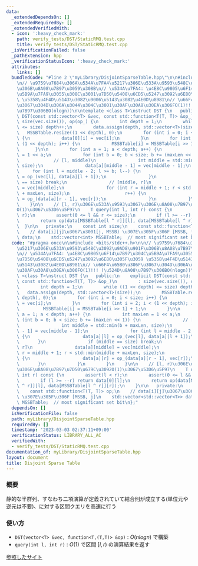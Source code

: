 ```yaml
---
data:
  _extendedDependsOn: []
  _extendedRequiredBy: []
  _extendedVerifiedWith:
  - icon: ':heavy_check_mark:'
    path: verify_tests/DST/StaticRMQ.test.cpp
    title: verify_tests/DST/StaticRMQ.test.cpp
  _isVerificationFailed: false
  _pathExtension: hpp
  _verificationStatusIcon: ':heavy_check_mark:'
  attributes:
    links: []
  bundledCode: "#line 2 \"myLibrary/DisjointSparseTable.hpp\"\n\n#include <bits/stdc++.h>\n\
    \n// \u9759\u7684\u306A\u534A\u7FA4\u5217\u306E\u533A\u9593\u548C\u3092\u9AD8\u901F\
    \u306B\u8A08\u7B97\u3059\u308B\n// \u534A\u7FA4: \u4E8C\u9805\u6F14\u7B97\u304C\
    \u5B9A\u7FA9\u3055\u308C\u3001\u7D50\u5408\u6CD5\u5247\u3092\u6E80\u305F\u3059\
    \ \u5358\u4F4D\u5143\u3082\u9006\u5143\u3082\u4E0D\u8981\n// \u66F4\u65B0\u306F\
    \u3067\u304D\u306A\u3044\u304C\u3001\u30AF\u30A8\u30EA\u306FO(1)!!! (\u524D\u8A08\
    \u7B97\u306BO(nlogn))\n\ntemplate <class T>\nstruct DST {\n   public:\n    explicit\
    \ DST(const std::vector<T> &vec, const std::function<T(T, T)> &op_)\n        :\
    \ size(vec.size()), op(op_) {\n        int depth = 1;\n        while ((1 << depth)\
    \ <= size) depth++;\n        data.assign(depth, std::vector<T>(size));\n     \
    \   MSSBTable.resize((1 << depth), 0);\n        for (int i = 0; i < size; i++)\
    \ {\n            data[0][i] = vec[i];\n        }\n        for (int i = 2; i <\
    \ (1 << depth); i++) {\n            MSSBTable[i] = MSSBTable[i >> 1] + 1;\n  \
    \      }\n\n        for (int a = 1; a < depth; a++) {\n            int maxLen\
    \ = 1 << a;\n            for (int b = 0; b < size; b += (maxLen << 1)) {\n   \
    \             // [l, middle)\n                int middle = std::min(b + maxLen,\
    \ size);\n                data[a][middle - 1] = vec[middle - 1];\n           \
    \     for (int l = middle - 2; l >= b; l--) {\n                    data[a][l]\
    \ = op_(vec[l], data[a][l + 1]);\n                }\n                if (middle\
    \ == size) break;\n                // [middle, r]\n                data[a][middle]\
    \ = vec[middle];\n                for (int r = middle + 1; r < std::min(middle\
    \ + maxLen, size);\n                     r++) {\n                    data[a][r]\
    \ = op_(data[a][r - 1], vec[r]);\n                }\n            }\n        }\n\
    \    }\n\n    // [l, r)\u306E\u533A\u9593\u3067\u306E\u8A08\u7B97\u7D50\u679C\u3092\
    O(1)\u3067\u53D6\u5F97\n    T query(int l, int r) const {\n        assert(l <\
    \ r);\n        assert(0 <= l && r <= size);\n        if (l >= --r) return data[0][l];\n\
    \        return op(data[MSSBTable[l ^ r]][l], data[MSSBTable[l ^ r]][r]);\n  \
    \  }\n\n   private:\n    const int size;\n    const std::function<T(T, T)> op;\n\
    \    // data[i][j]\u3067\u3001[j, MSSB) \u307E\u305F\u306F [MSSB, j]\n    std::vector<std::vector<T>>\
    \ data;\n    std::vector<int> MSSBTable;  // most significant set bit\n};\n"
  code: "#pragma once\n\n#include <bits/stdc++.h>\n\n// \u9759\u7684\u306A\u534A\u7FA4\
    \u5217\u306E\u533A\u9593\u548C\u3092\u9AD8\u901F\u306B\u8A08\u7B97\u3059\u308B\
    \n// \u534A\u7FA4: \u4E8C\u9805\u6F14\u7B97\u304C\u5B9A\u7FA9\u3055\u308C\u3001\
    \u7D50\u5408\u6CD5\u5247\u3092\u6E80\u305F\u3059 \u5358\u4F4D\u5143\u3082\u9006\
    \u5143\u3082\u4E0D\u8981\n// \u66F4\u65B0\u306F\u3067\u304D\u306A\u3044\u304C\u3001\
    \u30AF\u30A8\u30EA\u306FO(1)!!! (\u524D\u8A08\u7B97\u306BO(nlogn))\n\ntemplate\
    \ <class T>\nstruct DST {\n   public:\n    explicit DST(const std::vector<T> &vec,\
    \ const std::function<T(T, T)> &op_)\n        : size(vec.size()), op(op_) {\n\
    \        int depth = 1;\n        while ((1 << depth) <= size) depth++;\n     \
    \   data.assign(depth, std::vector<T>(size));\n        MSSBTable.resize((1 <<\
    \ depth), 0);\n        for (int i = 0; i < size; i++) {\n            data[0][i]\
    \ = vec[i];\n        }\n        for (int i = 2; i < (1 << depth); i++) {\n   \
    \         MSSBTable[i] = MSSBTable[i >> 1] + 1;\n        }\n\n        for (int\
    \ a = 1; a < depth; a++) {\n            int maxLen = 1 << a;\n            for\
    \ (int b = 0; b < size; b += (maxLen << 1)) {\n                // [l, middle)\n\
    \                int middle = std::min(b + maxLen, size);\n                data[a][middle\
    \ - 1] = vec[middle - 1];\n                for (int l = middle - 2; l >= b; l--)\
    \ {\n                    data[a][l] = op_(vec[l], data[a][l + 1]);\n         \
    \       }\n                if (middle == size) break;\n                // [middle,\
    \ r]\n                data[a][middle] = vec[middle];\n                for (int\
    \ r = middle + 1; r < std::min(middle + maxLen, size);\n                     r++)\
    \ {\n                    data[a][r] = op_(data[a][r - 1], vec[r]);\n         \
    \       }\n            }\n        }\n    }\n\n    // [l, r)\u306E\u533A\u9593\u3067\
    \u306E\u8A08\u7B97\u7D50\u679C\u3092O(1)\u3067\u53D6\u5F97\n    T query(int l,\
    \ int r) const {\n        assert(l < r);\n        assert(0 <= l && r <= size);\n\
    \        if (l >= --r) return data[0][l];\n        return op(data[MSSBTable[l\
    \ ^ r]][l], data[MSSBTable[l ^ r]][r]);\n    }\n\n   private:\n    const int size;\n\
    \    const std::function<T(T, T)> op;\n    // data[i][j]\u3067\u3001[j, MSSB)\
    \ \u307E\u305F\u306F [MSSB, j]\n    std::vector<std::vector<T>> data;\n    std::vector<int>\
    \ MSSBTable;  // most significant set bit\n};"
  dependsOn: []
  isVerificationFile: false
  path: myLibrary/DisjointSparseTable.hpp
  requiredBy: []
  timestamp: '2023-03-03 02:37:11+09:00'
  verificationStatus: LIBRARY_ALL_AC
  verifiedWith:
  - verify_tests/DST/StaticRMQ.test.cpp
documentation_of: myLibrary/DisjointSparseTable.hpp
layout: document
title: Disjoint Sparse Table
---
```


### 概要
静的な半群列、すなわち二項演算が定義されていて結合則が成立する(単位元や逆元は不要)、に対する区間クエリを高速に行う  
### 使い方
- `DST(vector<T> &vec, function<T,(T,T)> &op)` : $O(nlogn)$ で構築  
- `query(int l, int r)` : $O(1)$ で区間 $[l, r)$ の演算結果を返す

[参照したサイト](https://noshi91.hatenablog.com/entry/2018/05/08/183946)